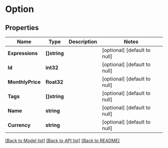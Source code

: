 # Option

## Properties
Name | Type | Description | Notes
------------ | ------------- | ------------- | -------------
**Expressions** | **[]string** |  | [optional] [default to null]
**Id** | **int32** |  | [optional] [default to null]
**MonthlyPrice** | **float32** |  | [optional] [default to null]
**Tags** | **[]string** |  | [optional] [default to null]
**Name** | **string** |  | [optional] [default to null]
**Currency** | **string** |  | [optional] [default to null]

[[Back to Model list]](../README.md#documentation-for-models) [[Back to API list]](../README.md#documentation-for-api-endpoints) [[Back to README]](../README.md)


